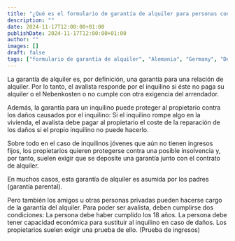 ```yaml
---
title: "¿Qué es el formulario de garantía de alquiler para personas con ingresos bajos o nulos? "
description: ""
date: 2024-11-17T12:00:00+01:00
publishDate: 2024-11-17T12:00:00+01:00
author: ""
images: []
draft: false
tags: ["formulario de garantía de alquiler", "Alemania", "Germany", "Derechos de los inquilinos"]
---
```

La garantía de alquiler es, por definición, una garantía para una relación de alquiler. Por lo tanto, el avalista responde por el inquilino si éste no paga su alquiler o el Nebenkosten o no cumple con otra exigencia del arrendador.

Además, la garantía para un inquilino puede proteger al propietario contra los daños causados por el inquilino: Si el inquilino rompe algo en la vivienda, el avalista debe pagar al propietario el coste de la reparación de los daños si el propio inquilino no puede hacerlo.

Sobre todo en el caso de inquilinos jóvenes que aún no tienen ingresos fijos, los propietarios quieren protegerse contra una posible insolvencia y, por tanto, suelen exigir que se deposite una garantía junto con el contrato de alquiler.

En muchos casos, esta garantía de alquiler es asumida por los padres (garantía parental).

Pero también los amigos u otras personas privadas pueden hacerse cargo de la garantía del alquiler. Para poder ser avalista, deben cumplirse dos condiciones:
La persona debe haber cumplido los 18 años.
La persona debe tener capacidad económica para sustituir al inquilino en caso de daños. Los propietarios suelen exigir una prueba de ello. (Prueba de ingresos) 
